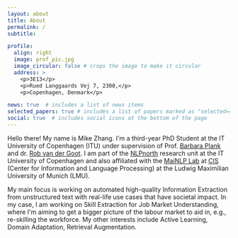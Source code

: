 ```yaml
---
layout: about
title: About
permalink: /
subtitle: 

profile:
  align: right
  image: prof_pic.jpg
  image_circular: false # crops the image to make it circular
  address: >
    <p>3E13</p>
    <p>Rued Langgaards Vej 7, 2300,</p>
    <p>Copenhagen, Denmark</p>

news: true  # includes a list of news items
selected_papers: true # includes a list of papers marked as "selected={true}"
social: true  # includes social icons at the bottom of the page
---
```



Hello there! My name is Mike Zhang. I'm a third-year PhD Student at the IT University of Copenhagen (ITU)
under supervision of Prof. <a href="http://bplank.github.io"><u>Barbara Plank</u></a> and dr. <a href="http://robvanderg.github.io"><u>Rob van der Goot</u></a>. I am part of the
<a href="http://nlpnorth.github.io"><u>NLPnorth</u></a> research unit at the IT University of Copenhagen and also affiliated with
the <a href="https://mainlp.github.io"><u>MaiNLP Lab</u></a> at
<a href="https://www.cis.uni-muenchen.de/ueber_uns/index.html"><u>CIS</u></a> (Center for Information
and Language Processing) at the Ludwig Maximilian University of Munich (LMU).

My main focus is working on automated high-quality Information Extraction from unstructured text with real-life use cases that have societal impact.
In my case, I am working on Skill Extraction for Job Market Understanding, where I'm aiming to get a bigger picture 
of the labour market to aid in, e.g., re-skilling the workforce.
My other interests include Active Learning, Domain Adaptation, Retrieval Augmentation.

